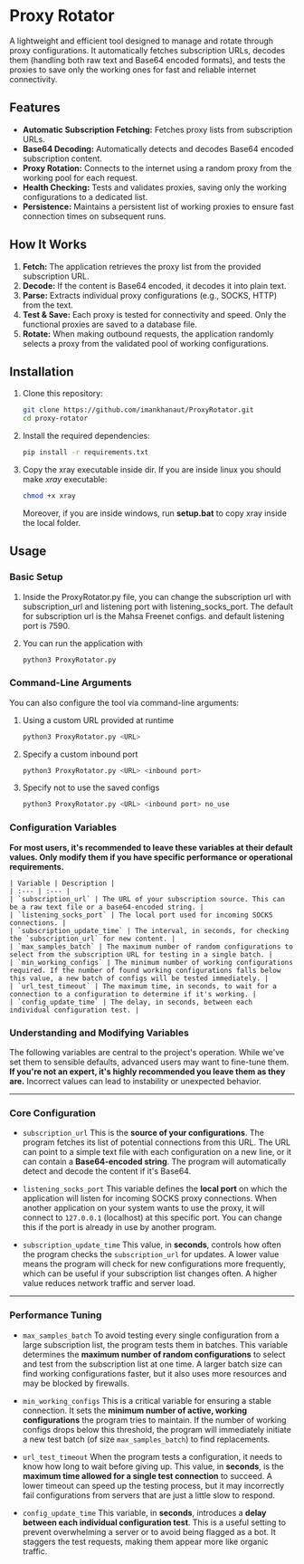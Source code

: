 # Proxy Rotator

A lightweight and efficient tool designed to manage and rotate through proxy configurations. It automatically fetches subscription URLs, decodes them (handling both raw text and Base64 encoded formats), and tests the proxies to save only the working ones for fast and reliable internet connectivity.

## Features

-   **Automatic Subscription Fetching:** Fetches proxy lists from subscription URLs.
-   **Base64 Decoding:** Automatically detects and decodes Base64 encoded subscription content.
-   **Proxy Rotation:** Connects to the internet using a random proxy from the working pool for each request.
-   **Health Checking:** Tests and validates proxies, saving only the working configurations to a dedicated list.
-   **Persistence:** Maintains a persistent list of working proxies to ensure fast connection times on subsequent runs.

## How It Works

1.  **Fetch:** The application retrieves the proxy list from the provided subscription URL.
2.  **Decode:** If the content is Base64 encoded, it decodes it into plain text.
3.  **Parse:** Extracts individual proxy configurations (e.g., SOCKS, HTTP) from the text.
4.  **Test & Save:** Each proxy is tested for connectivity and speed. Only the functional proxies are saved to a database file.
5.  **Rotate:** When making outbound requests, the application randomly selects a proxy from the validated pool of working configurations.

## Installation

1.  Clone this repository:
    ```bash
    git clone https://github.com/imankhanaut/ProxyRotator.git
    cd proxy-rotator
    ```
2.  Install the required dependencies:
    ```bash
    pip install -r requirements.txt
    ```
3.  Copy the xray executable inside dir. If you are inside linux you should make *xray* executable:
    ```bash
    chmod +x xray
    ```

    Moreover, if you are inside windows, run **setup.bat** to copy xray inside the local folder.


## Usage

### Basic Setup

1.  Inside the ProxyRotator.py file, you can change the subscription url with subscription_url and listening port with listening_socks_port.
The default for subscription url is the Mahsa Freenet configs. and default listening port is 7590.

2. You can run the application with

   ```bash
   python3 ProxyRotator.py
   ```

### Command-Line Arguments

You can also configure the tool via command-line arguments:

1. Using a custom URL provided at runtime

    ```bash
    python3 ProxyRotator.py <URL>
    ```

3. Specify a custom inbound port
   
    ```bash
    python3 ProxyRotator.py <URL> <inbound port>
    ```

5. Specify not to use the saved configs

    ```bash
    python3 ProxyRotator.py <URL> <inbound port> no_use
    ```

### Configuration Variables

**For most users, it's recommended to leave these variables at their default values. Only modify them if you have specific performance or operational requirements.**

    | Variable | Description |
    | :--- | :--- |
    | `subscription_url` | The URL of your subscription source. This can be a raw text file or a base64-encoded string. |
    | `listening_socks_port` | The local port used for incoming SOCKS connections. |
    | `subscription_update_time` | The interval, in seconds, for checking the `subscription_url` for new content. |
    | `max_samples_batch` | The maximum number of random configurations to select from the subscription URL for testing in a single batch. |
    | `min_working_configs` | The minimum number of working configurations required. If the number of found working configurations falls below this value, a new batch of configs will be tested immediately. |
    | `url_test_timeout` | The maximum time, in seconds, to wait for a connection to a configuration to determine if it's working. |
    | `config_update_time` | The delay, in seconds, between each individual configuration test. |


### Understanding and Modifying Variables

The following variables are central to the project's operation. While we've set them to sensible defaults, advanced users may want to fine-tune them. **If you're not an expert, it's highly recommended you leave them as they are.** Incorrect values can lead to instability or unexpected behavior.

---

### Core Configuration

* `subscription_url`
    This is the **source of your configurations**. The program fetches its list of potential connections from this URL. The URL can point to a simple text file with each configuration on a new line, or it can contain a **Base64-encoded string**. The program will automatically detect and decode the content if it's Base64.
    
* `listening_socks_port`
    This variable defines the **local port** on which the application will listen for incoming SOCKS proxy connections. When another application on your system wants to use the proxy, it will connect to `127.0.0.1` (localhost) at this specific port. You can change this if the port is already in use by another program.
    
* `subscription_update_time`
    This value, in **seconds**, controls how often the program checks the `subscription_url` for updates. A lower value means the program will check for new configurations more frequently, which can be useful if your subscription list changes often. A higher value reduces network traffic and server load.

---

### Performance Tuning

* `max_samples_batch`
    To avoid testing every single configuration from a large subscription list, the program tests them in batches. This variable determines the **maximum number of random configurations** to select and test from the subscription list at one time. A larger batch size can find working configurations faster, but it also uses more resources and may be blocked by firewalls.
    
* `min_working_configs`
    This is a critical variable for ensuring a stable connection. It sets the **minimum number of active, working configurations** the program tries to maintain. If the number of working configs drops below this threshold, the program will immediately initiate a new test batch (of size `max_samples_batch`) to find replacements.
    
* `url_test_timeout`
    When the program tests a configuration, it needs to know how long to wait before giving up. This value, in **seconds**, is the **maximum time allowed for a single test connection** to succeed. A lower timeout can speed up the testing process, but it may incorrectly fail configurations from servers that are just a little slow to respond.
    
* `config_update_time`
    This variable, in **seconds**, introduces a **delay between each individual configuration test**. This is a useful setting to prevent overwhelming a server or to avoid being flagged as a bot. It staggers the test requests, making them appear more like organic traffic.
